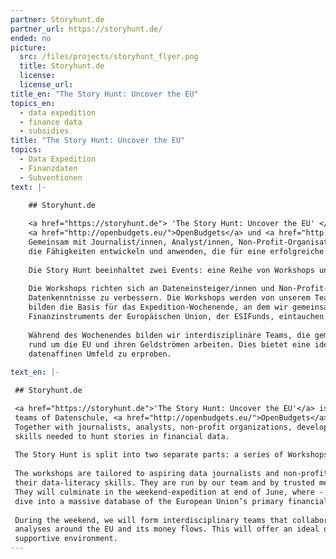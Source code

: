 ```yaml
---
partner: Storyhunt.de
partner_url: https://storyhunt.de/
ended: no
picture:
  src: /files/projects/storyhunt_flyer.png
  title: Storyhunt.de
  license:
  license_url:
title_en: "The Story Hunt: Uncover the EU"
topics_en:
  - data expedition
  - finance data
  - subsidies  
title: "The Story Hunt: Uncover the EU"
topics:
  - Data Expedition
  - Finanzdaten
  - Subventionen
text: |- 

    ## Storyhunt.de
     
    <a href="https://storyhunt.de"> 'The Story Hunt: Uncover the EU' </a> ist ein Programm, das von den OKF DE- Teams Datenschule, 
    <a href="http://openbudgets.eu/">OpenBudgets</a> und <a href="http://subsidystories.eu/">SubsidyStories.eu</a> durchgeführt wird. 
    Gemeinsam mit Journalist/innen, Analyst/innen, Non-Profit-Organisationen, Entwickler/innen und Designer/innen wollen wir 
    die Fähigkeiten entwickeln und anwenden, die für eine erfolgreiche Story Hunt zu Finanzdaten wichtig sind.
     
    Die Story Hunt beeinhaltet zwei Events: eine Reihe von Workshops und ein Expedition-Wochenende in Berlin.
     
    Die Workshops richten sich an Dateneinsteiger/innen und Non-Profit-Organisationen, die daran interessiert sind, ihre 
    Datenkenntnisse zu verbessern. Die Workshops werden von unserem Team und Mitgliedern unserer Community durchgeführt und 
    bilden die Basis für das Expedition-Wochenende, an dem wir gemeinsam mit den Expert/innen in die große Datenbank des primären 
    Finanzinstruments der Europäischen Union, der ESIFunds, eintauchen werden.
     
    Während des Wochenendes bilden wir interdisziplinäre Teams, die gemeinsam an der Suche nach Geschichten und an Datenanalysen 
    rund um die EU und ihren Geldströmen arbeiten. Dies bietet eine ideale Gelegenheit, die erworbenen Fähigkeiten in einem
    datenaffinen Umfeld zu erproben.
 
text_en: |-

 ## Storyhunt.de

 <a href="https://storyhunt.de">'The Story Hunt: Uncover the EU'</a> is a programme hosted by the Open Knowledge Foundation Germany's 
 teams of Datenschule, <a href="http://openbudgets.eu/">OpenBudgets</a>, and <a href="http://subsidystories.eu/">SubsidyStories.eu.</a> 
 Together with journalists, analysts, non-profit organizations, developers and designers, we want to develop and apply the 
 skills needed to hunt stories in financial data.
 
 The Story Hunt is split into two separate parts: a series of Workshops and an Expedition Weekend in Berlin.
 
 The workshops are tailored to aspiring data journalists and non-profit organizations that are interested in improving 
 their data-literacy skills. They are run by our team and by trusted members of the civic tech community in Germany.
 They will culminate in the weekend-expedition at end of June, where - together with proven experts - we are going to 
 dive into a massive database of the European Union’s primary financial instrument, the ESIFunds.
 
 During the weekend, we will form interdisciplinary teams that collaboratively work on finding stories, leads, and data 
 analyses around the EU and its money flows. This will offer an ideal opportunity to practice the acquired skills in a 
 supportive environment.
---
```

   
